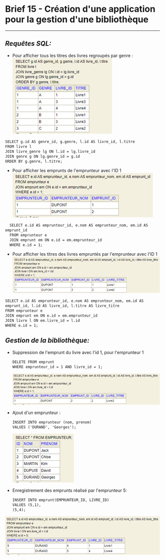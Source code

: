 # Brief 15 - Création d'une application pour la gestion d'une bibliothèque
__________________________________________________________________________________  

## _Requêtes SQL:_

- Pour afficher tous les titres des livres regroupés par genre :
![img.png](img.png)
```
SELECT g.id AS genre_id, g.genre, l.id AS livre_id, l.titre  
FROM livre l  
JOIN livre_genre lg ON l.id = lg.livre_id  
JOIN genre g ON lg.genre_id = g.id  
ORDER BY g.genre, l.titre;
```

- Pour afficher les emprunts de l'emprunteur avec l'ID 1
  ![img_2.png](img_2.png)
```
  SELECT e.id AS emprunteur_id, e.nom AS emprunteur_nom, em.id AS emprunt_id
  FROM emprunteur e
  JOIN emprunt em ON e.id = em.emprunteur_id
  WHERE e.id = 1;
  ```
- Pour afficher les titres des livres empruntés par l'emprunteur avec l'ID 1
![img_1.png](img_1.png)
```
SELECT e.id AS emprunteur_id, e.nom AS emprunteur_nom, em.id AS emprunt_id, l.id AS livre_id, l.titre AS livre_titre
FROM emprunteur e
JOIN emprunt em ON e.id = em.emprunteur_id
JOIN livre l ON em.livre_id = l.id
WHERE e.id = 1;
```

## _Gestion de la bibliothèque:_
- Suppression de l'emprunt du livre avec l'id 1, pour l'emprunteur 1  
  ```
  DELETE FROM emprunt
  WHERE emprunteur_id = 1 AND livre_id = 1;
  ```  
  ![img_3.png](img_3.png)
  
- Ajout d'un emprunteur :
  ```
  INSERT INTO emprunteur (nom, prenom)
  VALUES ('DURAND', 'Georges');
  ```  
  ![img_4.png](img_4.png)
- Enregistrement des emprunts réalisé par l'emprunteur 5:
  ```
  INSERT INTO emprunt(EMPRUNTEUR_ID, LIVRE_ID)
  VALUES (5,1),
  (5,4);
  ```  
![img_5.png](img_5.png)
